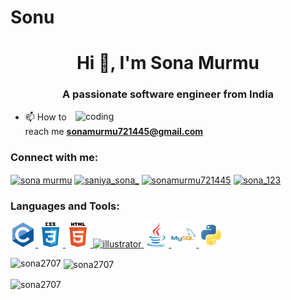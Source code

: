 # Sonu
<h1 align="center">Hi 👋, I'm Sona Murmu</h1>
<h3 align="center">A passionate software engineer from India</h3>
<img align ="right" alt="coding" width="400" src="https://media.tenor.com/S59bPkT0pqcAAAAC/programming.gif">

- 📫 How to reach me **sonamurmu721445@gmail.com**

<h3 align="left">Connect with me:</h3>
<p align="left">
<a href="https://linkedin.com/in/sona murmu" target="blank"><img align="center" src="https://raw.githubusercontent.com/rahuldkjain/github-profile-readme-generator/master/src/images/icons/Social/linked-in-alt.svg" alt="sona murmu" height="30" width="40" /></a>
<a href="https://instagram.com/saniya_sona_" target="blank"><img align="center" src="https://raw.githubusercontent.com/rahuldkjain/github-profile-readme-generator/master/src/images/icons/Social/instagram.svg" alt="saniya_sona_" height="30" width="40" /></a>
<a href="https://www.leetcode.com/sonamurmu721445" target="blank"><img align="center" src="https://raw.githubusercontent.com/rahuldkjain/github-profile-readme-generator/master/src/images/icons/Social/leet-code.svg" alt="sonamurmu721445" height="30" width="40" /></a>
<a href="https://auth.geeksforgeeks.org/user/sona_123" target="blank"><img align="center" src="https://raw.githubusercontent.com/rahuldkjain/github-profile-readme-generator/master/src/images/icons/Social/geeks-for-geeks.svg" alt="sona_123" height="30" width="40" /></a>
</p>

<h3 align="left">Languages and Tools:</h3>
<p align="left"> <a href="https://www.cprogramming.com/" target="_blank" rel="noreferrer"> <img src="https://raw.githubusercontent.com/devicons/devicon/master/icons/c/c-original.svg" alt="c" width="40" height="40"/> </a> <a href="https://www.w3schools.com/css/" target="_blank" rel="noreferrer"> <img src="https://raw.githubusercontent.com/devicons/devicon/master/icons/css3/css3-original-wordmark.svg" alt="css3" width="40" height="40"/> </a> <a href="https://www.w3.org/html/" target="_blank" rel="noreferrer"> <img src="https://raw.githubusercontent.com/devicons/devicon/master/icons/html5/html5-original-wordmark.svg" alt="html5" width="40" height="40"/> </a> <a href="https://www.adobe.com/in/products/illustrator.html" target="_blank" rel="noreferrer"> <img src="https://www.vectorlogo.zone/logos/adobe_illustrator/adobe_illustrator-icon.svg" alt="illustrator" width="40" height="40"/> </a> <a href="https://www.java.com" target="_blank" rel="noreferrer"> <img src="https://raw.githubusercontent.com/devicons/devicon/master/icons/java/java-original.svg" alt="java" width="40" height="40"/> </a> <a href="https://www.mysql.com/" target="_blank" rel="noreferrer"> <img src="https://raw.githubusercontent.com/devicons/devicon/master/icons/mysql/mysql-original-wordmark.svg" alt="mysql" width="40" height="40"/> </a> <a href="https://www.python.org" target="_blank" rel="noreferrer"> <img src="https://raw.githubusercontent.com/devicons/devicon/master/icons/python/python-original.svg" alt="python" width="40" height="40"/> </a> </p>

<p><img align="left" src="https://github-readme-stats.vercel.app/api/top-langs?username=sona2707&show_icons=true&locale=en&layout=compact" alt="sona2707" /></p>

<p>&nbsp;<img align="center" src="https://github-readme-stats.vercel.app/api?username=sona2707&show_icons=true&locale=en" alt="sona2707" /></p>

<p><img align="center" src="https://github-readme-streak-stats.herokuapp.com/?user=sona2707&" alt="sona2707" /></p>
